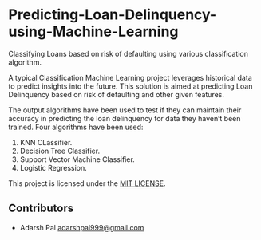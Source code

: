 # Predicting-Loan-Delinquency-using-Machine-Learning
Classifying Loans based on risk of defaulting using various classification algorithm.

A typical Classification Machine Learning project leverages historical data to predict insights into the future. This solution is aimed at predicting Loan Delinquency based on risk of defaulting and other given features.

The output algorithms have been used to test if they can maintain their accuracy in predicting the loan delinquency for data they haven’t been trained. Four algorithms have been used:

1) KNN CLassifier.
2) Decision Tree Classifier.
3) Support Vector Machine Classifier.
4) Logistic Regression.

This project is licensed under the [MIT LICENSE](LICENSE.md). 

## Contributors
- Adarsh Pal <adarshpal999@gmail.com>
